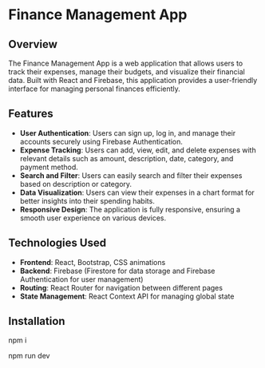 # Finance Management App

## Overview

The Finance Management App is a web application that allows users to track their expenses, manage their budgets, and visualize their financial data. Built with React and Firebase, this application provides a user-friendly interface for managing personal finances efficiently.

## Features

- **User Authentication**: Users can sign up, log in, and manage their accounts securely using Firebase Authentication.
- **Expense Tracking**: Users can add, view, edit, and delete expenses with relevant details such as amount, description, date, category, and payment method.
- **Search and Filter**: Users can easily search and filter their expenses based on description or category.
- **Data Visualization**: Users can view their expenses in a chart format for better insights into their spending habits.
- **Responsive Design**: The application is fully responsive, ensuring a smooth user experience on various devices.

## Technologies Used

- **Frontend**: React, Bootstrap, CSS animations
- **Backend**: Firebase (Firestore for data storage and Firebase Authentication for user management)
- **Routing**: React Router for navigation between different pages
- **State Management**: React Context API for managing global state

## Installation

npm i

npm run dev

